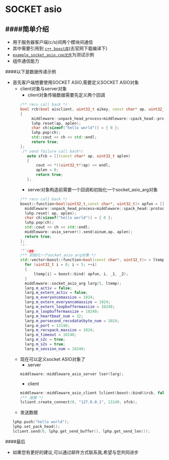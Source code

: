 SOCKET asio
==========================================



####简单介绍
------------------------------------------
* 用于服务器客户端(c/s)间两个模块间通信
* 其中需要引用到 [`c++ boost库`](http://www.boost.org/)(去官网下载编译下)
* [`example_socket_asio.cpp文件`](https://github.com/NingLeixueR/middleware/blob/master/example/example_socket_asio.cpp)为测试示例
* 组件通信能力



####以下是数据传递示例
* 首先客户端想要使用SOCKET ASIO,需要定义SOCKET ASIO对象
  * client对象与server对象
     * client对象传输数据需要先定义两个回调
     ```cpp
     /** recv call back */
     bool rcb(bool aisclient, uint32_t aikey, const char* ap, uint32_t aplen)
     {
	      middleware::unpack_head_process<middleware::cpack_head::protocol_head> luhp;
	      luhp.reset(ap, aplen);
	      char ch[sizeof("hello world")] = { 0 };
	      luhp.pop(ch);
	      std::cout << ch << std::endl;
	      return true;
     };
      /* send failure call back*/
    	auto sfcb = [](const char* ap, uint32_t aplen)
    	{
    		cout << *((uint32_t*)ap) << endl;
    		aplen = 0;
    		return true;
    	};
    ```
    * server对象构造前需要一个回调和初始化一个socket_asio_arg对象
    ```cpp
    /** recv call back */
    boost::function<bool(uint32_t,const char*, uint32_t)> apfun = [](uint32_t ainum,const char* ap, uint32_t aplen) {
      middleware::unpack_head_process<middleware::spack_head::protocol_head> luhp;
      luhp.reset( ap, aplen);
      char ch[sizeof("hello world")] = { 0 };
      luhp.pop(ch);
      std::cout << ch << std::endl;
      middleware::asio_server().send(ainum,ap, aplen);
      return true;
    };
    '''
    '''cpp
    /** 初始化一个socket_asio_arg对象 */
    std::vector<boost::function<bool(const char*, uint32_t)> > ltemp(5);
	  for (uint32_t i = 0; i < 5; ++i)
	  {
		  ltemp[i] = boost::bind( apfun, i, _1, _2);
	  }
	  middleware::socket_asio_arg larg(5, ltemp);
	  larg.m_activ = false;
	  larg.m_extern_activ = false;
	  larg.m_everyoncemaxsize = 1024;
	  larg.m_extern_everyoncemaxsize = 1024;
	  larg.m_extern_loopbuffermaxsize = 10240;
	  larg.m_loopbuffermaxsize = 10240;
	  larg.m_heartbeat_num = 32;
	  larg.m_persecond_recvdatatbyte_num = 1024;
	  larg.m_port = 13140;
	  larg.m_recvpack_maxsize = 1024;
	  larg.m_timeout = 10240;
	  larg.m_s2c = true;
	  larg.m_s2s = true;
	  larg.m_session_num = 10240;
    ```
  * 现在可以定义socket ASIO对象了
    * server
    ```cpp
    middleware::middleware_asio_server lser(larg);
    ```
    * client
    ```cpp
    middleware::middleware_asio_client lclient(boost::bind(&rcb, false, _1, _2, _3), 10240, 1024);
    /** 连接 */
    lclient.create_connect(0, "127.0.0.1", 13140, sfcb);
    ```
  * 发送数据
  ```cpp
  lphp.push("hello world");
  lphp.set_pack_head();
  lclient.send(0, lphp.get_send_buffer(), lphp.get_send_len());
  ```

####最后
* 如果您有更好的建议,可以通过邮件方式联系我,希望与您共同进步
